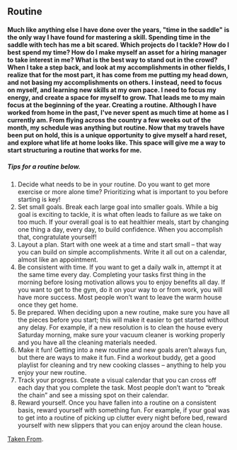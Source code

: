 ##  Routine

#### Much like anything else I have done over the years, "time in the saddle" is the only way I have found for mastering a skill.  Spending time in the saddle with tech has me a bit scared.  Which projects do I tackle?  How do I best spend my time?  How do I make myself an asset for a hiring manager to take interest in me?  What is the best way to stand out in the crowd?  When I take a step back, and look at my accomplishments in other fields, I realize that for the most part, it has come from me putting my head down, and not basing my accomplishments on others.  I instead, need to focus on myself, and learning new skills at my own pace.  I need to focus my energy, and create a space for myself to grow.  That leads me to my main focus at the beginning of the year. Creating a routine.  Although I have worked from home in the past, I've never spent as much time at home as I currently am.  From flying across the country a few weeks out of the month, my schedule was anything but routine.  Now that my travels have been put on hold, this is a unique opportunity to give myself a hard reset, and explore what life at home looks like.  This space will give me a way to start structuring a routine that works for me.  

##### Tips for a routine below.  

  1. Decide what needs to be in your routine. Do you want to get more exercise or more alone time? Prioritizing what is important to you before starting is key!
  1. Set small goals. Break each large goal into smaller goals. While a big goal is exciting to tackle, it is what often leads to failure as we take on too much. If your overall goal is to eat healthier meals, start by changing one thing a day, every day, to build confidence. When you accomplish that, congratulate yourself!  
  1. Layout a plan. Start with one week at a time and start small – that way you can build on simple accomplishments. Write it all out on a calendar, almost like an appointment.
  1. Be consistent with time. If you want to get a daily walk in, attempt it at the same time every day. Completing your tasks first thing in the morning before losing motivation allows you to enjoy benefits all day. If you want to get to the gym, do it on your way to or from work, you will have more success.  Most people won’t want to leave the warm house once they get home.
  1. Be prepared. When deciding upon a new routine, make sure you have all the pieces before you start; this will make it easier to get started without any delay. For example, if a new resolution is to clean the house every Saturday morning, make sure your vacuum cleaner is working properly and you have all the cleaning materials needed.
  1. Make it fun! Getting into a new routine and new goals aren’t always fun, but there are ways to make it fun. Find a workout buddy, get a good playlist for cleaning and try new cooking classes – anything to help you enjoy your new routine.
  1. Track your progress. Create a visual calendar that you can cross off each day that you complete the task. Most people don’t want to “break the chain” and see a missing spot on their calendar.
  1. Reward yourself. Once you have fallen into a routine on a consistent basis, reward yourself with something fun. For example, if your goal was to get into a routine of picking up clutter every night before bed, reward yourself with new slippers that you can enjoy around the clean house.

[Taken From](https://www.northshore.org/healthy-you/how-to-start-a-new-routine-and-stick-to-it/).
